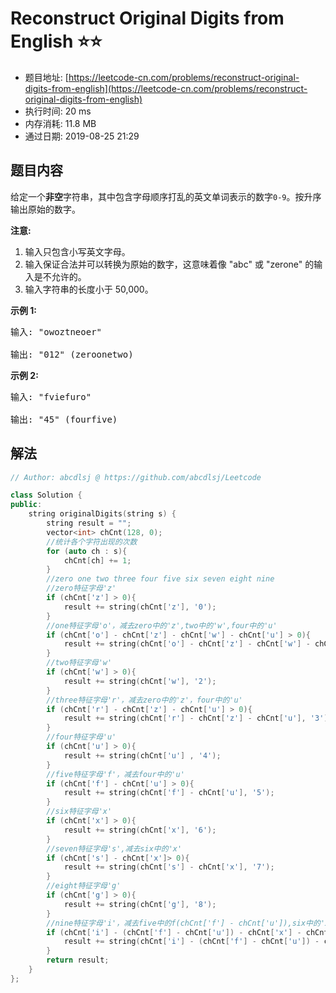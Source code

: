 # Reconstruct Original Digits from English :star::star:
- 题目地址: [https://leetcode-cn.com/problems/reconstruct-original-digits-from-english](https://leetcode-cn.com/problems/reconstruct-original-digits-from-english)
- 执行时间: 20 ms 
- 内存消耗: 11.8 MB
- 通过日期: 2019-08-25 21:29

## 题目内容
<p>给定一个<strong>非空</strong>字符串，其中包含字母顺序打乱的英文单词表示的数字<code>0-9</code>。按升序输出原始的数字。</p>

<p><strong>注意:</strong></p>

<ol>
	<li>输入只包含小写英文字母。</li>
	<li>输入保证合法并可以转换为原始的数字，这意味着像 "abc" 或 "zerone" 的输入是不允许的。</li>
	<li>输入字符串的长度小于 50,000。</li>
</ol>

<p><strong>示例 1:</strong></p>

<pre>
输入: "owoztneoer"

输出: "012" (zeroonetwo)
</pre>

<p><strong>示例 2:</strong></p>

<pre>
输入: "fviefuro"

输出: "45" (fourfive)
</pre>


## 解法
```cpp
// Author: abcdlsj @ https://github.com/abcdlsj/Leetcode

class Solution {
public:
    string originalDigits(string s) {
        string result = "";
        vector<int> chCnt(128, 0);
        //统计各个字符出现的次数
        for (auto ch : s){
            chCnt[ch] += 1;
        }
        //zero one two three four five six seven eight nine
        //zero特征字母'z'
        if (chCnt['z'] > 0){
            result += string(chCnt['z'], '0');
        }
        //one特征字母'o'，减去zero中的'z',two中的'w',four中的'u'
        if (chCnt['o'] - chCnt['z'] - chCnt['w'] - chCnt['u'] > 0){
            result += string(chCnt['o'] - chCnt['z'] - chCnt['w'] - chCnt['u'], '1');
        }
        //two特征字母'w'
        if (chCnt['w'] > 0){
            result += string(chCnt['w'], '2');
        }
        //three特征字母'r'，减去zero中的'z'，four中的'u'
        if (chCnt['r'] - chCnt['z'] - chCnt['u'] > 0){
            result += string(chCnt['r'] - chCnt['z'] - chCnt['u'], '3');
        }
        //four特征字母'u'
        if (chCnt['u'] > 0){
            result += string(chCnt['u'] , '4');
        }
        //five特征字母'f'，减去four中的'u'
        if (chCnt['f'] - chCnt['u'] > 0){
            result += string(chCnt['f'] - chCnt['u'], '5');
        }
        //six特征字母'x'
        if (chCnt['x'] > 0){
            result += string(chCnt['x'], '6');
        }
        //seven特征字母's',减去six中的'x'
        if (chCnt['s'] - chCnt['x']> 0){
            result += string(chCnt['s'] - chCnt['x'], '7');
        }
        //eight特征字母'g'
        if (chCnt['g'] > 0){
            result += string(chCnt['g'], '8');
        }
        //nine特征字母'i'，减去five中的f(chCnt['f'] - chCnt['u']),six中的'x',eight中的g
        if (chCnt['i'] - (chCnt['f'] - chCnt['u']) - chCnt['x'] - chCnt['g'] > 0){
            result += string(chCnt['i'] - (chCnt['f'] - chCnt['u']) - chCnt['x'] - chCnt['g'], '9');
        }
        return result;
    }
};

```